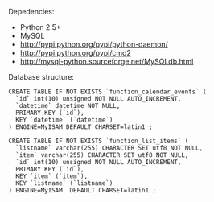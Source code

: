 Depedencies:

- Python 2.5+
- MySQL
- http://pypi.python.org/pypi/python-daemon/
- http://pypi.python.org/pypi/cmd2
- http://mysql-python.sourceforge.net/MySQLdb.html


Database structure:

    CREATE TABLE IF NOT EXISTS `function_calendar_events` (
      `id` int(10) unsigned NOT NULL AUTO_INCREMENT,
      `datetime` datetime NOT NULL,
      PRIMARY KEY (`id`),
      KEY `datetime` (`datetime`)
    ) ENGINE=MyISAM DEFAULT CHARSET=latin1 ;
    
    CREATE TABLE IF NOT EXISTS `function_list_items` (
      `listname` varchar(255) CHARACTER SET utf8 NOT NULL,
      `item` varchar(255) CHARACTER SET utf8 NOT NULL,
      `id` int(10) unsigned NOT NULL AUTO_INCREMENT,
      PRIMARY KEY (`id`),
      KEY `item` (`item`),
      KEY `listname` (`listname`)
    ) ENGINE=MyISAM  DEFAULT CHARSET=latin1 ;
